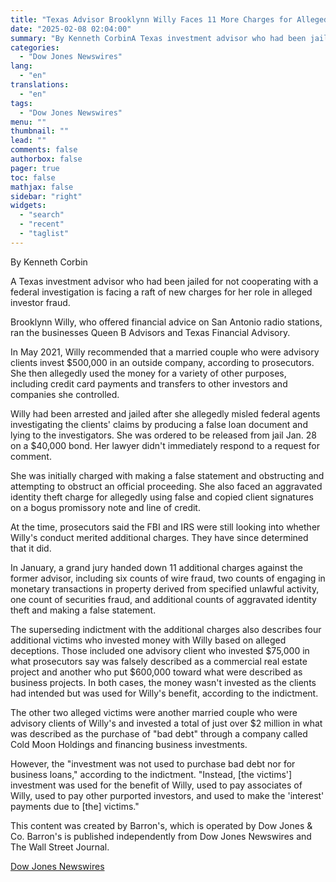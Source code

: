 ```yaml
---
title: "Texas Advisor Brooklynn Willy Faces 11 More Charges for Alleged Fraud — Barrons.com"
date: "2025-02-08 02:04:00"
summary: "By Kenneth CorbinA Texas investment advisor who had been jailed for not cooperating with a federal investigation is facing a raft of new charges for her role in alleged investor fraud.Brooklynn Willy, who offered financial advice on San Antonio radio stations, ran the businesses Queen B Advisors and Texas Financial..."
categories:
  - "Dow Jones Newswires"
lang:
  - "en"
translations:
  - "en"
tags:
  - "Dow Jones Newswires"
menu: ""
thumbnail: ""
lead: ""
comments: false
authorbox: false
pager: true
toc: false
mathjax: false
sidebar: "right"
widgets:
  - "search"
  - "recent"
  - "taglist"
---
```


By Kenneth Corbin

A Texas investment advisor who had been jailed for not cooperating with a federal investigation is facing a raft of new charges for her role in alleged investor fraud.

Brooklynn Willy, who offered financial advice on San Antonio radio stations, ran the businesses Queen B Advisors and Texas Financial Advisory.

In May 2021, Willy recommended that a married couple who were advisory clients invest $500,000 in an outside company, according to prosecutors. She then allegedly used the money for a variety of other purposes, including credit card payments and transfers to other investors and companies she controlled.

Willy had been arrested and jailed after she allegedly misled federal agents investigating the clients' claims by producing a false loan document and lying to the investigators. She was ordered to be released from jail Jan. 28 on a $40,000 bond. Her lawyer didn't immediately respond to a request for comment.

She was initially charged with making a false statement and obstructing and attempting to obstruct an official proceeding. She also faced an aggravated identity theft charge for allegedly using false and copied client signatures on a bogus promissory note and line of credit.

At the time, prosecutors said the FBI and IRS were still looking into whether Willy's conduct merited additional charges. They have since determined that it did.

In January, a grand jury handed down 11 additional charges against the former advisor, including six counts of wire fraud, two counts of engaging in monetary transactions in property derived from specified unlawful activity, one count of securities fraud, and additional counts of aggravated identity theft and making a false statement.

The superseding indictment with the additional charges also describes four additional victims who invested money with Willy based on alleged deceptions. Those included one advisory client who invested $75,000 in what prosecutors say was falsely described as a commercial real estate project and another who put $600,000 toward what were described as business projects. In both cases, the money wasn't invested as the clients had intended but was used for Willy's benefit, according to the indictment.

The other two alleged victims were another married couple who were advisory clients of Willy's and invested a total of just over $2 million in what was described as the purchase of "bad debt" through a company called Cold Moon Holdings and financing business investments.

However, the "investment was not used to purchase bad debt nor for business loans," according to the indictment. "Instead, [the victims'] investment was used for the benefit of Willy, used to pay associates of Willy, used to pay other purported investors, and used to make the 'interest' payments due to [the] victims."

This content was created by Barron's, which is operated by Dow Jones & Co. Barron's is published independently from Dow Jones Newswires and The Wall Street Journal.

[Dow Jones Newswires](https://www.tradingview.com/news/DJN_DN20250207008901:0/)
